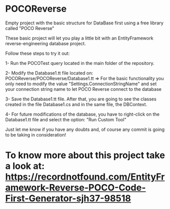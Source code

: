 # POCOReverse
Empty project with the basic structure for DataBase first using a free library called "POCO Reverse"

These basic project will let you play a little bit with an EntityFramework reverse-engineering database project.

Follow these steps to try it out:

1- Run the POCOTest query located in the main folder of the repository.

2- Modify the Database1.tt file located on: POCOReverse/POCOReverse/Database1.tt => For the basic functionality you only need to modify the value "Settings.ConnectionStringName" and set your connection string name to let POCO Reverse connect to the database

3- Save the Database1.tt file. After that, you are going to see the classes created in the file Database1.cs and in the same file, the DBContext.

4- For future modifications of the database, you have to right-click on the Database1.tt file and select the option: "Run Custom Tool"
      
Just let me know if you have any doubts and, of course any commit is going to be taking in consideration!

# To know more about this project take a look at: https://recordnotfound.com/EntityFramework-Reverse-POCO-Code-First-Generator-sjh37-98518

